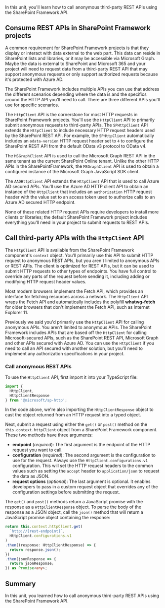 In this unit, you'll learn how to call anonymous third-party REST APIs using the SharePoint Framework API.

## Consume REST APIs in SharePoint Framework projects

A common requirement for SharePoint Framework projects is that they display or interact with data external to the web part. This data can reside in SharePoint lists and libraries, or it may be accessible via Microsoft Graph. Maybe the data is external to SharePoint and Microsoft 365 and your project will need to request data from a third-party REST API that may support anonymous requests or only support authorized requests because it's protected with Azure AD.

The SharePoint Framework includes multiple APIs you can use that address the different scenarios depending where the data is and the specifics around the HTTP API you'll need to call. There are three different APIs you'll use for specific scenarios.

The `HttpClient` API is the cornerstone for most HTTP requests in SharePoint Framework projects. You'll use the `HttpClient` API to primarily submit anonymous requests to third-party APIs. The `SPHttpClient` API extends the `HttpClient` to include necessary HTTP request headers used by the SharePoint REST API. For example, the `SPHttpClient` automatically includes an `odata-version` HTTP request header set to `4` to configure the SharePoint REST API from the default OData v3 protocol to OData v4.

The `MSGraphClient` API is used to call the Microsoft Graph REST API in the same tenant as the current SharePoint Online tenant. Unlike the other HTTP APIs in the SharePointFramework, the `MSGraphClient` API is used to obtain a configured instance of the Microsoft Graph JavaScript SDK client.

The `AADHttpClient` API extends the `HttpClient` API that is used to call Azure AD secured APIs. You'll use the Azure AD HTTP client API to obtain an instance of the `HttpClient` that includes an `authorization` HTTP request header with the value set to an access token used to authorize calls to an Azure AD secured HTTP endpoint.

None of these related HTTP request APIs require developers to install more clients or libraries; the default SharePoint Framework project includes everything you'll need in your project to submit requests to REST APIs.

## Call third-party APIs with the `HttpClient` API

The `HttpClient` API is available from the SharePoint Framework component's `context` object. You'll primarily use this API to submit HTTP request to anonymous REST APIs, but you aren't limited to anonymous APIs or REST APIs. The client is optimized for REST APIs, but it can be used to submit HTTP requests to other types of endpoints. You have full control to override any parts of the request before sending it, including adding or modifying HTTP request header values.

Most modern browsers implement the Fetch API, which provides an interface for fetching resources across a network. The `HttpClient` API wraps the Fetch API and automatically includes the polyfill **whatwg-fetch** for older browsers that don't implement the Fetch API, such as Internet Explorer 11.

Previously we said you'd primarily use the `HttpClient` API for calling anonymous APIs. You aren't limited to anonymous APIs. The SharePoint Framework includes APIs that are based off the `HttpClient` for calling Microsoft-secured APIs, such as the SharePoint REST API, Microsoft Graph and other APIs secured with Azure AD. You can use the `HttpClient` if you need to call an API secured with another solution, but you'll need to implement any authorization specifications in your project.

### Call anonymous REST APIs

To use the `HttpClient` API, first import it into your TypeScript file:

```typescript
import {
  HttpClient,
  HttpClientResponse
} from '@microsoft/sp-http';
```

In the code above, we're also importing the `HttpClientResponse` object to cast the object returned from an HTTP request into a typed object.

Next, submit a request using either the `get()` or `post()` method on the `this.context.httpClient` object from a SharePoint Framework component. These two methods have three arguments:

- **endpoint** (*required*): The first argument is the endpoint of the HTTP request you want to call.
- **configuration** (*required*): The second argument is the configuration to use for the request. Always use the `HttpClient.configurations.v1` configuration. This will set the HTTP request headers to the common values such as setting the `accept` header to `application/json` to request the data as JSON.
- **request options** (*optional*): The last argument is optional. It enables developers to pass in a custom request object that overrides any of the configuration settings before submitting the request.

The `get()` and `post()` methods return a JavaScript promise with the response as a `HttpClientResponse` object. To parse the body of the response as a JSON object, call the `json()` method that will return a JavaScript promise object containing the response:

```typescript
return this.context.httpClient.get(
  `http://[rest-endpoint]`,
  HttpClient.configurations.v1
)
.then((response: HttpClientResponse) => {
  return response.json();
})
.then(jsonResponse => {
  return jsonResponse;
}) as Promise<any>;
```

## Summary

In this unit, you learned how to call anonymous third-party REST APIs using the SharePoint Framework API.
